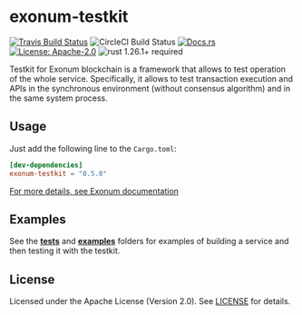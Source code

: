 # exonum-testkit

[![Travis Build Status](https://img.shields.io/travis/exonum/exonum/master.svg?label=Linux%20Build)](https://travis-ci.org/exonum/exonum)
![CircleCI Build Status](https://img.shields.io/circleci/project/github/exonum/exonum.svg?label=MacOS%20Build)
[![Docs.rs](https://docs.rs/exonum-testkit/badge.svg)](https://docs.rs/exonum-testkit)
[![License: Apache-2.0](https://img.shields.io/github/license/exonum/exonum.svg)](https://github.com/exonum/exonum/blob/master/LICENSE)
![rust 1.26.1+ required](https://img.shields.io/badge/rust-1.26.1+-blue.svg?label=Required%20Rust)

Testkit for Exonum blockchain is a framework that allows to test operation
of the whole service. Specifically, it allows to test transaction execution
and APIs in the synchronous environment (without consensus algorithm)
and in the same system process.

## Usage

Just add the following line to the `Cargo.toml`:

```toml
[dev-dependencies]
exonum-testkit = "0.5.0"
```

[For more details, see Exonum documentation][documentation]

## Examples

See the [**tests**](tests) and [**examples**](examples) folders for examples
of building a service and then testing it with the testkit.

## License

Licensed under the Apache License (Version 2.0). See [LICENSE](LICENSE) for details.

[documentation]: https://exonum.com/doc/advanced/service-testing/

